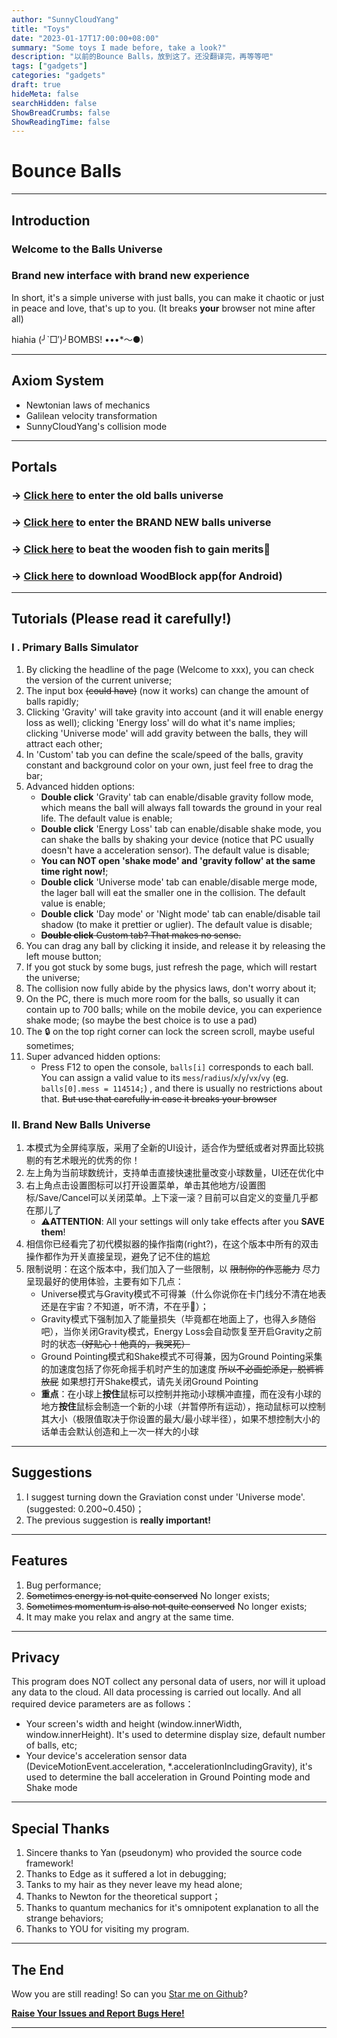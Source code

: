 ```yaml
---
author: "SunnyCloudYang"
title: "Toys"
date: "2023-01-17T17:00:00+08:00"
summary: "Some toys I made before, take a look?"
description: "以前的Bounce Balls，放到这了。还没翻译完，再等等吧"
tags: ["gadgets"]
categories: "gadgets"
draft: true
hideMeta: false
searchHidden: false
ShowBreadCrumbs: false
ShowReadingTime: false
---
```


# Bounce Balls

---

## Introduction

### Welcome to the Balls Universe

### Brand new interface with brand new experience

In short, it's a simple universe with just balls, you can make it chaotic or just in peace and love, that's up to you. (It breaks **your** browser not mine after all)

hiahia (╯`□′)╯BOMBS! •••*～●)

---

## Axiom System

- Newtonian laws of mechanics
- Galilean velocity transformation
- SunnyCloudYang's collision mode

---

## Portals

### -> [Click here](/oldsite/Balls/BounceBalls.html) to enter the old balls universe

### -> [Click here](/oldsite/Balls/PureBalls.html) to enter the BRAND NEW balls universe

### -> [Click here](/oldsite/WoodBlock/WoodBlock.html) to beat the wooden fish to gain merits🙏

### -> [Click here](https://github.com/SunnyCloudYang/SunnyCloudYang.github.io/raw/gh-pages/WoodBlock/%E6%9C%A8%E9%B1%BC_1.0.0.apk) to download WoodBlock app(for Android)

---

## Tutorials (Please read it carefully!)

### Ⅰ . Primary Balls Simulator

1. By clicking the headline of the page (Welcome to xxx), you can check the version of the current universe;
2. The input box <del>(could have)</del> (now it works) can change the amount of balls rapidly;
3. Clicking 'Gravity' will take gravity into account (and it will enable energy loss as well); clicking 'Energy loss' will do what it's name implies; clicking 'Universe mode' will add gravity between the balls, they will attract each other;
4. In 'Custom' tab you can define the scale/speed of the balls, gravity constant and background color on your own, just feel free to drag the bar;
5. Advanced hidden options:
   - **Double click** 'Gravity' tab can enable/disable gravity follow mode, which means the ball will always fall towards the ground in your real life. The default value is enable;
   - **Double click** 'Energy Loss' tab can enable/disable shake mode, you can shake the balls by shaking your device (notice that PC usually doesn't have a acceleration sensor). The default value is disable;
   * **You can NOT open 'shake mode' and 'gravity follow' at the same time right now!**;
   - **Double click** 'Universe mode' tab can enable/disable merge mode, the lager ball will eat the smaller one in the collision. The default value is enable;
   - **Double click** 'Day mode' or 'Night mode' tab can enable/disable tail shadow (to make it prettier or uglier). The default value is disable;
   - <del>**Double click** Custom tab? That makes no sense.</del>
6. You can drag any ball by clicking it inside, and release it by releasing the left mouse button;
7. If you got stuck by some bugs, just refresh the page, which will restart the universe;
8. The collision now fully abide by the physics laws, don't worry about it;
9. On the PC, there is much more room for the balls, so usually it can contain up to 700 balls; while on the mobile device, you can experience shake mode; (so maybe the best choice is to use a pad)
10. The 🔒 on the top right corner can lock the screen scroll, maybe useful sometimes;
11. Super advanced hidden options:
    * Press F12 to open the console, `balls[i]` corresponds to each ball. You can assign a valid value to its `mess`/`radius`/`x`/`y`/`vx`/`vy` (eg. `balls[0].mess = 114514;`) , and there is usually no restrictions about that. <del>But use that carefully in case it breaks your browser</del>

### Ⅱ. Brand New Balls Universe

1. 本模式为全屏纯享版，采用了全新的UI设计，适合作为壁纸或者对界面比较挑剔的有艺术眼光的优秀的你！
2. 左上角为当前球数统计，支持单击直接快速批量改变小球数量，UI还在优化中
3. 右上角点击设置图标可以打开设置菜单，单击其他地方/设置图标/Save/Cancel可以关闭菜单。上下滚一滚？目前可以自定义的变量几乎都在那儿了
    * ⚠️**ATTENTION**: All your settings will only take effects after you **SAVE them**!
4. 相信你已经看完了初代模拟器的操作指南(right?)，在这个版本中所有的双击操作都作为开关直接呈现，避免了记不住的尴尬
5. 限制说明：在这个版本中，我们加入了一些限制，以 <del>限制你的作恶能力</del> 尽力呈现最好的使用体验，主要有如下几点：
    * Universe模式与Gravity模式不可得兼（什么你说你在卡门线分不清在地表还是在宇宙？不知道，听不清，不在乎🙉）；
    * Gravity模式下强制加入了能量损失（毕竟都在地面上了，也得入乡随俗吧），当你关闭Gravity模式，Energy Loss会自动恢复至开启Gravity之前时的状态<del>（好贴心！他真的，我哭死）</del>
    * Ground Pointing模式和Shake模式不可得兼，因为Ground Pointing采集的加速度包括了你死命摇手机时产生的加速度 <del>所以不必画蛇添足，脱裤裤放屁</del> 如果想打开Shake模式，请先关闭Ground Pointing
    * **重点**：在小球上**按住**鼠标可以控制并拖动小球横冲直撞，而在没有小球的地方**按住**鼠标会制造一个新的小球（并暂停所有运动），拖动鼠标可以控制其大小（极限值取决于你设置的最大/最小球半径），如果不想控制大小的话单击会默认创造和上一次一样大的小球

---

## Suggestions

1. I suggest turning down the Graviation const under 'Universe mode'. (suggested: 0.200~0.450)；
2. The previous suggestion is **really important!**

---

## Features 

1. Bug performance;
2. <del>Sometimes energy is not quite conserved</del> No longer exists;
3. <del>Sometimes momentum is also not quite conserved</del> No longer exists;
4. It may make you relax and angry at the same time.

---

## Privacy

This program does NOT collect any personal data of users, nor will it upload any data to the cloud. All data processing is carried out locally. And all required device parameters are as follows：

- Your screen's width and height (window.innerWidth, window.innerHeight). It's used to determine display size, default number of balls, etc;
- Your device's acceleration sensor data
(DeviceMotionEvent.acceleration, \*.accelerationIncludingGravity), it's used to determine the ball acceleration in Ground Pointing mode and Shake mode

---

## Special Thanks

1. Sincere thanks to Yan (pseudonym) who provided the source code framework!
2. Thanks to Edge as it suffered a lot in debugging;
3. Tanks to my hair as they never leave my head alone;
4. Thanks to Newton for the theoretical support；
5. Thanks to quantum mechanics for it's omnipotent explanation to all the strange behaviors;
6. Thanks to YOU for visiting my program.

---

## The End

Wow you are still reading! So can you [Star me on Github](https://github.com/SunnyCloudYang/SunnyCloudYang.github.io)?

**[Raise Your Issues and Report Bugs Here!](https://github.com/SunnyCloudYang/SunnyCloudYang.github.io/issues)**

---
